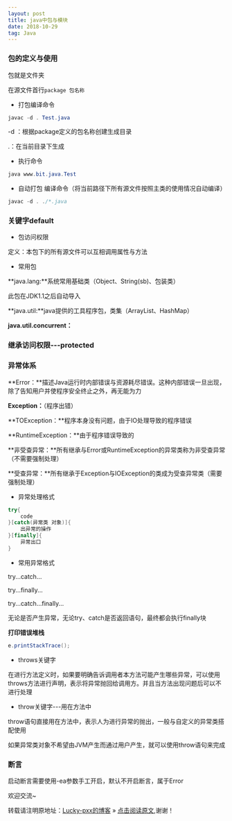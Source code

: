 ```yaml
---
layout: post
title: java中包与模块
date: 2018-10-29
tag: Java
--- 
```

### 包的定义与使用

包就是文件夹

在源文件首行`package 包名称`

- 打包编译命令

```java
javac -d . Test.java
```

-d ：根据package定义的包名称创建生成目录

.：在当前目录下生成

- 执行命令

```java
java www.bit.java.Test
```

- 自动打包 编译命令（将当前路径下所有源文件按照主类的使用情况自动编译）

```java
javac -d . ./*.java
```

### 关键字default

- 包访问权限

定义：本包下的所有源文件可以互相调用属性与方法

- 常用包

**java.lang:**系统常用基础类（Object、String(sb)、包装类）

此包在JDK1.1之后自动导入

**java.util:**java提供的工具程序包，类集（ArrayList、HashMap）

**java.util.concurrent：**

### 继承访问权限---protected

### 异常体系

**Error：**描述Java运行时内部错误与资源耗尽错误。这种内部错误一旦出现，除了告知用户并使程序安全终止之外，再无能为力

**Exception：**（程序出错）

**TOException：**程序本身没有问题，由于IO处理导致的程序错误

**RuntimeException：**由于程序错误导致的

**非受查异常：**所有继承与Error或RuntimeException的异常类称为非受查异常（不需要强制处理）

**受查异常：**所有继承于Exception与IOException的类成为受查异常类（需要强制处理）

- 异常处理格式

```java
try{
    code
}[catch(异常类 对象)]{
    出异常的操作
}[finally]{
    异常出口
}
```

- 常用异常格式

try...catch...

try...finally...

try...catch...finally...

无论是否产生异常，无论try、catch是否返回语句，最终都会执行finally块

**打印错误堆栈**

```java
e.printStackTrace();
```

- throws关键字

在进行方法定义时，如果要明确告诉调用者本方法可能产生哪些异常，可以使用throws方法进行声明，表示将异常抛回给调用方。并且当方法出现问题后可以不进行处理

- throw关键字---用在方法中

throw语句直接用在方法中，表示人为进行异常的抛出，一般与自定义的异常类搭配使用

如果异常类对象不希望由JVM产生而通过用户产生，就可以使用throw语句来完成

### 断言

启动断言需要使用-ea参数手工开启，默认不开启断言，属于Error

欢迎交流~

转载请注明原地址：[Lucky-pxx的博客](http://www.bingoxin.top) » [点击阅读原文](http://www.bingoxin.top/2018/10/java%E4%B8%AD%E7%9A%84%E5%8C%85%E4%B8%8E%E6%A8%A1%E5%9D%97/),谢谢！